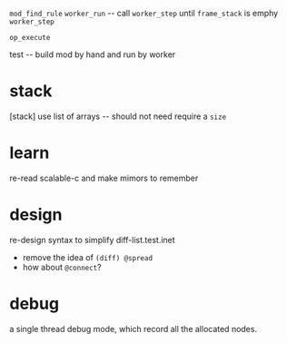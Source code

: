 `mod_find_rule`
`worker_run` -- call `worker_step` until `frame_stack` is emphy
`worker_step`

`op_execute`

test -- build mod by hand and run by worker

# stack

[stack] use list of arrays -- should not need require a `size`

# learn

re-read scalable-c and make mimors to remember

# design

re-design syntax to simplify diff-list.test.inet

- remove the idea of `(diff) @spread`
- how about `@connect`?

# debug

a single thread debug mode, which record all the allocated nodes.
